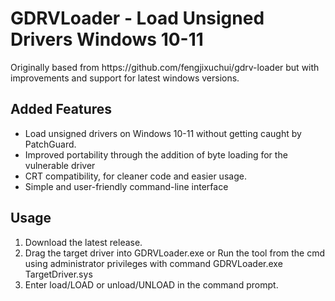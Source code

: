 <h1>GDRVLoader - Load Unsigned Drivers Windows 10-11</h1>
<p>Originally based from https://github.com/fengjixuchui/gdrv-loader but with improvements and support for latest windows versions.</p>
<h2>Added Features</h2>
<ul>
  <li>Load unsigned drivers on Windows 10-11 without getting caught by PatchGuard.</li>
  <li>Improved portability through the addition of byte loading for the vulnerable driver</li>
  <li>CRT compatibility, for cleaner code and easier usage.</li>
  <li>Simple and user-friendly command-line interface</li>
</ul>
<h2>Usage</h2>
<ol>
  <li>Download the latest release.</li>
  <li>Drag the target driver into GDRVLoader.exe or Run the tool from the cmd using administrator privileges with command GDRVLoader.exe TargetDriver.sys</li>
  <li>Enter load/LOAD or unload/UNLOAD in the command prompt.</li>
</ol>
